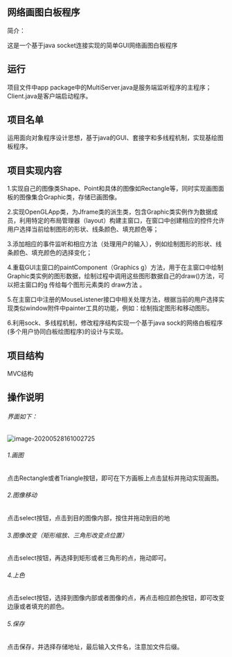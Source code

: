 ## 网络画图白板程序

简介：

这是一个基于java socket连接实现的简单GUI网络画图白板程序

## 运行

项目文件中app package中的MultiServer.java是服务端监听程序的主程序；Client.java是客户端启动程序。

## 项目名单

运用面向对象程序设计思想，基于java的GUI、套接字和多线程机制，实现基绘图板程序。

## 项目实现内容

1.实现自己的图像类Shape、Point和具体的图像如Rectangle等，同时实现画图面板的图像集合Graphic类，存储已画图像。

2.实现OpenGLApp类，为Jframe类的派生类，包含Graphic类实例作为数据成员，利用特定的布局管理器（layout）构建主窗口，在窗口中创建相应的控件允许用户选择当前绘制图形的形状、线条颜色、填充颜色等；

3.添加相应的事件监听和相应方法（处理用户的输入），例如绘制图形的形状、线条颜色、填充颜色的选择变化；

4.重载GUI主窗口的paintComponent（Graphics g）方法，用于在主窗口中绘制Graphic类实例的图形数据，绘制过程中调用这些图形数据自己的draw()方法，可以把主窗口的g 传给每个图形元素类的 draw方法 。

5.在主窗口中注册的MouseListener接口中相关处理方法，根据当前的用户选择实现类似window附件中painter工具的功能，例如：绘制指定图形和移动图形。

6.利用sock、多线程机制，修改程序结构实现一个基于java sock的网络白板程序(多个用户协同白板绘图程序)的设计与实现。

## 项目结构

MVC结构

## 操作说明

###### 界面如下：

![image-20200528161002725](C:\Users\quxiangjun\AppData\Roaming\Typora\typora-user-images\image-20200528161002725.png)

###### 1.画图

点击Rectangle或者Triangle按钮，即可在下方画板上点击鼠标并拖动实现画图。

###### 2.图像移动

点击select按钮，点击到目的图像内部，按住并拖动到目的地

###### 3.图像改变（矩形缩放、三角形改变点位置）

点击select按钮，再选择到矩形或者三角形的点，拖动即可。

###### 4.上色

点击select按钮，选择到图像内部或者图像的点，再点击相应颜色按钮，即可改变边康或者填充的颜色。

###### 5.保存

点击保存，并选择存储地址，最后输入文件名，注意加文件后缀。